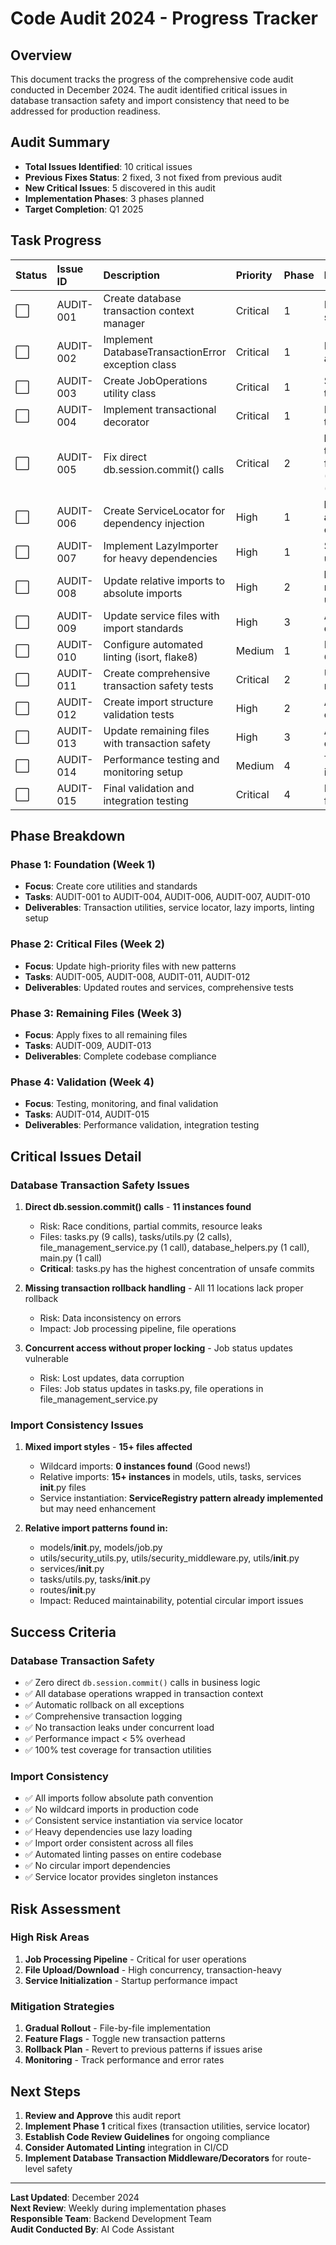 # Code Audit 2024 - Progress Tracker

## Overview

This document tracks the progress of the comprehensive code audit conducted in December 2024. The audit identified critical issues in database transaction safety and import consistency that need to be addressed for production readiness.

## Audit Summary

- **Total Issues Identified**: 10 critical issues
- **Previous Fixes Status**: 2 fixed, 3 not fixed from previous audit
- **New Critical Issues**: 5 discovered in this audit
- **Implementation Phases**: 3 phases planned
- **Target Completion**: Q1 2025

## Task Progress

| Status | Issue ID | Description | Priority | Phase | Notes |
|:-------|:---------|:------------|:---------|:------|:------|
| ⬜️ | AUDIT-001 | Create database transaction context manager | Critical | 1 | Ref: database-transaction-safety.md |
| ⬜️ | AUDIT-002 | Implement DatabaseTransactionError exception class | Critical | 1 | For proper error handling and rollbacks |
| ⬜️ | AUDIT-003 | Create JobOperations utility class | Critical | 1 | Safe job status updates with transactions |
| ⬜️ | AUDIT-004 | Implement transactional decorator | Critical | 1 | For service method transaction wrapping |
| ⬜️ | AUDIT-005 | Fix direct db.session.commit() calls | Critical | 2 | **FOUND: 11 instances** - tasks.py (9), utils.py (2), file_management_service.py (1), database_helpers.py (1), main.py (1) |
| ⬜️ | AUDIT-006 | Create ServiceLocator for dependency injection | High | 1 | **NOTE: ServiceRegistry already exists** - may need enhancement |
| ⬜️ | AUDIT-007 | Implement LazyImporter for heavy dependencies | High | 1 | Standardized lazy loading utility |
| ⬜️ | AUDIT-008 | Update relative imports to absolute imports | High | 2 | **FOUND: 15+ files** with relative imports in models, utils, tasks, services |
| ⬜️ | AUDIT-009 | Update service files with import standards | High | 3 | All files in src/services/ directory |
| ⬜️ | AUDIT-010 | Configure automated linting (isort, flake8) | Medium | 1 | Pre-commit hooks and CI/CD integration |
| ⬜️ | AUDIT-011 | Create comprehensive transaction safety tests | Critical | 2 | Unit and integration tests for rollback scenarios |
| ⬜️ | AUDIT-012 | Create import structure validation tests | High | 2 | Automated tests for import consistency |
| ⬜️ | AUDIT-013 | Update remaining files with transaction safety | High | 3 | All remaining database operations |
| ⬜️ | AUDIT-014 | Performance testing and monitoring setup | Medium | 4 | Transaction overhead and import time monitoring |
| ⬜️ | AUDIT-015 | Final validation and integration testing | Critical | 4 | End-to-end testing of all fixes |

## Phase Breakdown

### Phase 1: Foundation (Week 1)
- **Focus**: Create core utilities and standards
- **Tasks**: AUDIT-001 to AUDIT-004, AUDIT-006, AUDIT-007, AUDIT-010
- **Deliverables**: Transaction utilities, service locator, lazy imports, linting setup

### Phase 2: Critical Files (Week 2)
- **Focus**: Update high-priority files with new patterns
- **Tasks**: AUDIT-005, AUDIT-008, AUDIT-011, AUDIT-012
- **Deliverables**: Updated routes and services, comprehensive tests

### Phase 3: Remaining Files (Week 3)
- **Focus**: Apply fixes to all remaining files
- **Tasks**: AUDIT-009, AUDIT-013
- **Deliverables**: Complete codebase compliance

### Phase 4: Validation (Week 4)
- **Focus**: Testing, monitoring, and final validation
- **Tasks**: AUDIT-014, AUDIT-015
- **Deliverables**: Performance validation, integration testing

## Critical Issues Detail

### Database Transaction Safety Issues

1. **Direct db.session.commit() calls** - **11 instances found**
   - Risk: Race conditions, partial commits, resource leaks
   - Files: tasks.py (9 calls), tasks/utils.py (2 calls), file_management_service.py (1 call), database_helpers.py (1 call), main.py (1 call)
   - **Critical**: tasks.py has the highest concentration of unsafe commits

2. **Missing transaction rollback handling** - All 11 locations lack proper rollback
   - Risk: Data inconsistency on errors
   - Impact: Job processing pipeline, file operations

3. **Concurrent access without proper locking** - Job status updates vulnerable
   - Risk: Lost updates, data corruption
   - Files: Job status updates in tasks.py, file operations in file_management_service.py

### Import Consistency Issues

1. **Mixed import styles** - **15+ files affected**
   - Wildcard imports: **0 instances found** (Good news!)
   - Relative imports: **15+ instances** in models, utils, tasks, services __init__.py files
   - Service instantiation: **ServiceRegistry pattern already implemented** but may need enhancement

2. **Relative import patterns found in:**
   - models/__init__.py, models/job.py
   - utils/security_utils.py, utils/security_middleware.py, utils/__init__.py
   - services/__init__.py
   - tasks/utils.py, tasks/__init__.py
   - routes/__init__.py
   - Impact: Reduced maintainability, potential circular import issues

## Success Criteria

### Database Transaction Safety
- ✅ Zero direct `db.session.commit()` calls in business logic
- ✅ All database operations wrapped in transaction context
- ✅ Automatic rollback on all exceptions
- ✅ Comprehensive transaction logging
- ✅ No transaction leaks under concurrent load
- ✅ Performance impact < 5% overhead
- ✅ 100% test coverage for transaction utilities

### Import Consistency
- ✅ All imports follow absolute path convention
- ✅ No wildcard imports in production code
- ✅ Consistent service instantiation via service locator
- ✅ Heavy dependencies use lazy loading
- ✅ Import order consistent across all files
- ✅ Automated linting passes on entire codebase
- ✅ No circular import dependencies
- ✅ Service locator provides singleton instances

## Risk Assessment

### High Risk Areas
1. **Job Processing Pipeline** - Critical for user operations
2. **File Upload/Download** - High concurrency, transaction-heavy
3. **Service Initialization** - Startup performance impact

### Mitigation Strategies
1. **Gradual Rollout** - File-by-file implementation
2. **Feature Flags** - Toggle new transaction patterns
3. **Rollback Plan** - Revert to previous patterns if issues arise
4. **Monitoring** - Track performance and error rates

## Next Steps

1. **Review and Approve** this audit report
2. **Implement Phase 1** critical fixes (transaction utilities, service locator)
3. **Establish Code Review Guidelines** for ongoing compliance
4. **Consider Automated Linting** integration in CI/CD
5. **Implement Database Transaction Middleware/Decorators** for route-level safety

---

**Last Updated**: December 2024  
**Next Review**: Weekly during implementation phases  
**Responsible Team**: Backend Development Team  
**Audit Conducted By**: AI Code Assistant